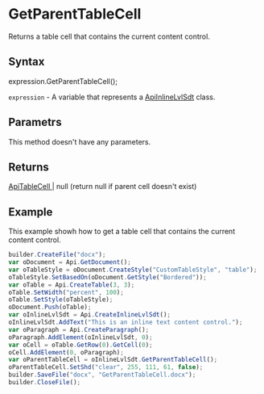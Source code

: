 # GetParentTableCell

Returns a table cell that contains the current content control.

## Syntax

expression.GetParentTableCell();

`expression` - A variable that represents a [ApiInlineLvlSdt](../ApiInlineLvlSdt.md) class.

## Parametrs

This method doesn't have any parameters.

## Returns

[ApiTableCell ](../../ApiTableCell/ApiTableCell.md) &#124; null (return null if parent cell doesn't exist)

## Example

This example showh how to get a table cell that contains the current content control.

```javascript
builder.CreateFile("docx");
var oDocument = Api.GetDocument();
var oTableStyle = oDocument.CreateStyle("CustomTableStyle", "table");
oTableStyle.SetBasedOn(oDocument.GetStyle("Bordered"));
var oTable = Api.CreateTable(3, 3);
oTable.SetWidth("percent", 100);
oTable.SetStyle(oTableStyle);
oDocument.Push(oTable);
var oInlineLvlSdt = Api.CreateInlineLvlSdt();
oInlineLvlSdt.AddText("This is an inline text content control.");
var oParagraph = Api.CreateParagraph();
oParagraph.AddElement(oInlineLvlSdt, 0);
var oCell = oTable.GetRow(0).GetCell(0);
oCell.AddElement(0, oParagraph);
var oParentTableCell = oInlineLvlSdt.GetParentTableCell();
oParentTableCell.SetShd("clear", 255, 111, 61, false);
builder.SaveFile("docx", "GetParentTableCell.docx");
builder.CloseFile();
```